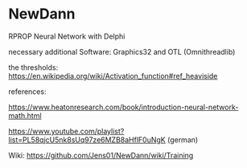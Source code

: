 # NewDann
RPROP Neural Network with Delphi 

necessary additional Software: Graphics32 and OTL (Omnithreadlib)

the thresholds: 
https://en.wikipedia.org/wiki/Activation_function#ref_heaviside

references:

https://www.heatonresearch.com/book/introduction-neural-network-math.html

https://www.youtube.com/playlist?list=PL58qjcU5nk8sUq97ze6MZB8aHflF0uNgK  (german)

Wiki: https://github.com/Jens01/NewDann/wiki/Training
